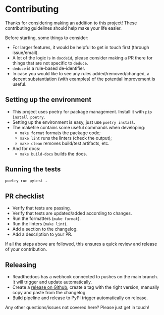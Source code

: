 # Contributing

Thanks for considering making an addition to this project! These contributing guidelines should help make your life easier. 

Before starting, some things to consider:
* For larger features, it would be helpful to get in touch first (through issue/email).
* A lot of the logic is in `docdeid`, please consider making a PR there for things that are not specific to `deduce`.
* `deduce` is a rule-based de-identifier.
* In case you would like to see any rules added/removed/changed, a decent substantiation (with examples) of the potential improvement is useful.

## Setting up the environment

* This project uses poetry for package management. Install it with ``pip install poetry``.
* Setting up the environment is easy, just use ``poetry install``.
* The makefile contains some useful commands when developing:
  * `make format` formats the package code;
  * `make lint` runs the linters (check the output);
  * `make clean` removes build/test artifacts, etc.
* And for docs:
  * `make build-docs` builds the docs.

## Running the tests

```bash
poetry run pytest .
```

## PR checklist

* Verify that tests are passing.
* Verify that tests are updated/added according to changes.
* Run the formatters (`make format`).
* Run the linters (`make lint`).
* Add a section to the changelog.
* Add a description to your PR.

If all the steps above are followed, this ensures a quick review and release of your contribution. 

## Releasing
* Readthedocs has a webhook connected to pushes on the main branch. It will trigger and update automatically. 
* Create a [release on Github](https://github.com/vmenger/docdeid/releases/new), create a tag with the right version, manually copy and paste from the changelog.
* Build pipeline and release to PyPI trigger automatically on release.

Any other questions/issues not covered here? Please just get in touch!
